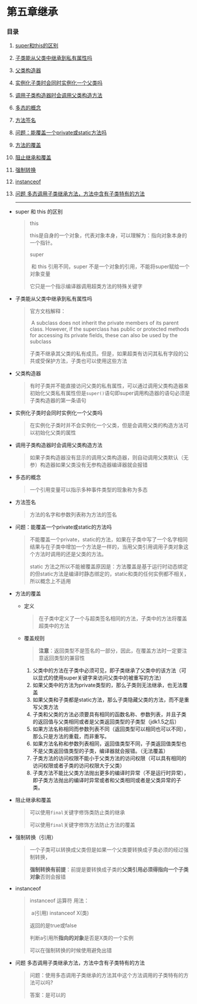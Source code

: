 # 第五章继承

### 目录

1. [super和this的区别](#t1)

2. [子类能从父类中继承到私有属性吗](#t2)

3. [父类构造器](#t3)

4. [实例化子类时会同时实例化一个父类吗](#t4)

5. [调用子类构造器时会调用父类构造方法](#t5)

6. [多态的概念](#t6)

7. [方法签名](#t7)

8. [问题：能覆盖一个private或static方法吗](#t8)

9. [方法的覆盖](#t9)

10. [阻止继承和覆盖](#t10)

11. [强制转换](#t11)

12. [instanceof](#t12)

13. [问题 多态调用子类继承方法，方法中含有子类特有的方法](#t13)

    <hr>

* <span id="t1">super 和 this 的区别</span>

  > this
  >
  > ​	this是自身的一个对象，代表对象本身，可以理解为：指向对象本身的一个指针。
  >
  > super 
  >
  > ​	和 this 引用不同，super 不是一个对象的引用，不能将super赋给一个对象变量
  >
  > 它只是一个指示编译器调用超类方法的特殊关键字

* <span id="t2">子类能从父类中继承到私有属性吗</span>

  > 官方文档解释：
  >
  > ​	A subclass does not inherit the private members of its parent class. However, if the superclass has public or protected methods for accessing its private fields, these can also be used by the subclass
  >
  > ​	子类不继承其父类的私有成员。但是，如果超类有访问其私有字段的公共或受保护方法，子类也可以使用这些方法

* <span id="t3">父类构造器</span>

  > 有时子类并不能直接访问父类的私有属性，可以通过调用父类构造器来初始化父类私有属性但是`super()`语句即super调用构造器的语句必须是子类构造器的第一条语句

* <span id="t4">实例化子类时会同时实例化一个父类吗</span>

  > 在实例化子类时并不会实例化一个父类，但是会调用父类的构造方法可以初始化父类的属性

* <span id="t5">调用子类构造器时会调用父类构造方法</span>

  > 如果子类构造器没有显示的调用父类构造器，则自动调用父类默认（无参）构造器如果父类没有无参构造器编译器就会报错

* <span id="t6">多态的概念</span>

  > 一个引用变量可以指示多种事件类型的现象称为多态

* <span id="t7">方法签名</span>

  > 方法的名字和参数列表称为方法的签名 

* <span id="t8">问题：能覆盖一个private或static的方法吗</span>

  > 不能覆盖一个private，static的方法，如果在子类中写了一个名字相同结果与在子类中增加一个方法是一样的，当用父类引用调用子类对象这个方法时调用的还是父类的方法。
  >
  > static 方法之所以不能被覆盖原因是：方法覆盖是基于运行时动态绑定的但static方法是编译时静态绑定的，static和类的任何实例都不相关，所以概念上不适用

* <span id="t9">方法的覆盖</span>

  * 定义

    > 在子类中定义了一个与超类签名相同的方法，子类中的方法将覆盖超类中的方法

  * 覆盖规则

    > **注意**：返回类型不是签名的一部分，因此，在覆盖方法时一定要注意返回类型的兼容性

    1. 父类中的方法在子类中必须可见，即子类继承了父类中的该方法（可以显式的使用super关键字来访问父类中的被重写的方法）
    2. 如果父类中的方法为private类型的，那么子类则无法继承，也无法覆盖
    3. 如果父类和子类都是static方法，那么子类隐藏父类的方法，而不是重写父类方法
    4. 子类和父类的方法必须要具有相同的函数名称、参数列表，并且子类的返回值与父类相同或者是父类返回类型的子类型（jdk1.5之后）
    5. 如果方法名称相同而参数列表不同（返回类型可以相同也可以不同），那么只是方法的重载，而非重写。
    6. 如果方法名称和参数列表相同，返回值类型不同，子类返回值类型也不是父类返回值类型的子类，编译器就会报错。（无法覆盖）
    7. 子类方法的访问权限不能小于父类方法的访问权限（可以具有相同的访问权限或者子类的访问权限大于父类） 
    8. 子类方法不能比父类方法抛出更多的编译时异常（不是运行时异常），即子类方法抛出的编译时异常或者和父类相同或者是父类异常的子类。

* <span id="t10">阻止继承和覆盖</span>

  > 可以使用`final`关键字修饰类防止类的继承
  >
  > 可以使用`final`关键字修饰方法防止方法的覆盖

* <span id="t11">强制转换</span>（引用）

  > 一个子类可以转换成父类但是如果一个父类要转换成子类必须的经过强制转换，
  >
  > **强制转换有前提**：前提是要转换成子类的**父类引用必须得指向一个子类对象**否则会报错

* <span id="t12">instanceof</span>

  > instanceof 运算符 用法：
  >
  > ​	a(引用) instanceof X(类) 
  >
  > 返回的是true或false
  >
  > 判断a引用所**指向的对象**是否是X类的一个实例
  >
  > 可以在强制转换的时候使用避免出错

* <span id="t13">问题 多态调用子类继承方法，方法中含有子类特有的方法</span>

  > 问题：使用多态调用子类继承的方法其中这个方法调用的子类特有的方法可以吗?
  >
  > 答案：是可以的
